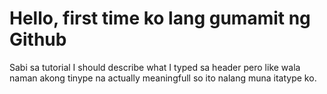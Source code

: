 # Hello, first time ko lang gumamit ng Github
Sabi sa tutorial I should describe what I typed sa header pero like wala naman akong tinype na actually meaningfull so ito nalang muna itatype ko.
